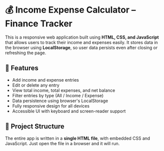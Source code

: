# 💰 Income Expense Calculator – Finance Tracker

This is a responsive web application built using **HTML, CSS, and JavaScript** that allows users to track their income and expenses easily. It stores data in the browser using **LocalStorage**, so user data persists even after closing or refreshing the page.

## 🚀 Features

- Add income and expense entries
- Edit or delete any entry
- View total income, total expenses, and net balance
- Filter entries by type (All / Income / Expense)
- Data persistence using browser's LocalStorage
- Fully responsive design for all devices
- Accessible UI with keyboard and screen-reader support

## 📁 Project Structure

The entire app is written in a **single HTML file**, with embedded CSS and JavaScript. Just open the file in a browser and it will run.

